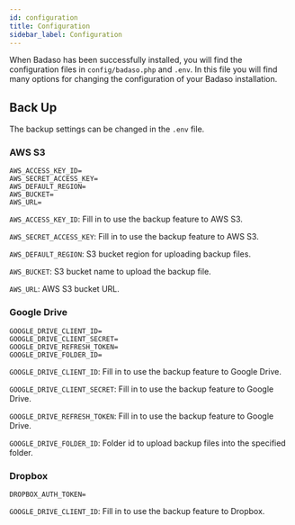 ```yaml
---
id: configuration
title: Configuration
sidebar_label: Configuration
---
```


When Badaso has been successfully installed, you will find the configuration files in ```config/badaso.php``` and ```.env```. In this file you will find many options for changing the configuration of your Badaso installation.

## Back Up
The backup settings can be changed in the ```.env``` file.

### AWS S3
```
AWS_ACCESS_KEY_ID=
AWS_SECRET_ACCESS_KEY=
AWS_DEFAULT_REGION=
AWS_BUCKET=
AWS_URL=
```
`AWS_ACCESS_KEY_ID`: Fill in to use the backup feature to AWS S3.

`AWS_SECRET_ACCESS_KEY`: Fill in to use the backup feature to AWS S3.

`AWS_DEFAULT_REGION`: S3 bucket region for uploading backup files.

`AWS_BUCKET`: S3 bucket name to upload the backup file.

`AWS_URL`: AWS S3 bucket URL.

### Google Drive
```
GOOGLE_DRIVE_CLIENT_ID=
GOOGLE_DRIVE_CLIENT_SECRET=
GOOGLE_DRIVE_REFRESH_TOKEN=
GOOGLE_DRIVE_FOLDER_ID=
```
`GOOGLE_DRIVE_CLIENT_ID`: Fill in to use the backup feature to Google Drive.

`GOOGLE_DRIVE_CLIENT_SECRET`: Fill in to use the backup feature to Google Drive.

`GOOGLE_DRIVE_REFRESH_TOKEN`: Fill in to use the backup feature to Google Drive.

`GOOGLE_DRIVE_FOLDER_ID`: Folder id to upload backup files into the specified folder.

### Dropbox
```
DROPBOX_AUTH_TOKEN=
```
`GOOGLE_DRIVE_CLIENT_ID`: Fill in to use the backup feature to Dropbox.